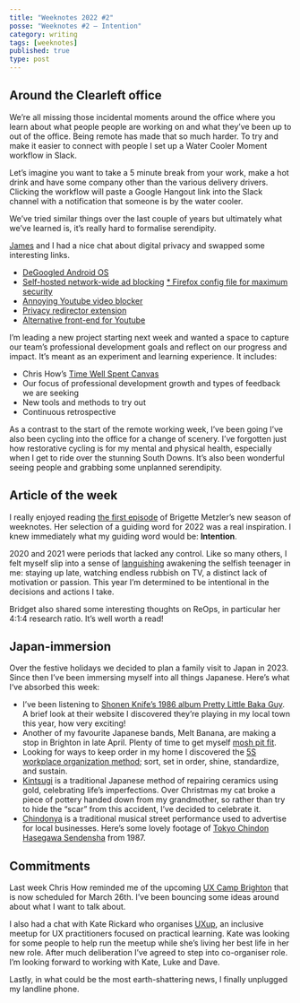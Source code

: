 ```yaml
---
title: "Weeknotes 2022 #2"
posse: "Weeknotes #2 – Intention"
category: writing
tags: [weeknotes]
published: true
type: post
---
```


## Around the Clearleft office

We’re all missing those incidental moments around the office where you learn about what people people are working on and what they’ve been up to out of the office. Being remote has made that so much harder. To try and make it easier to connect with people I set up a Water Cooler Moment workflow in Slack.

Let’s imagine you want to take a 5 minute break from your work, make a hot drink and have some company other than the various delivery drivers. Clicking the workflow will paste a Google Hangout link into the Slack channel with a notification that someone is by the water cooler.

We’ve tried similar things over the last couple of years but ultimately what we’ve learned is, it’s really hard to formalise serendipity.

[James](https://clearleft.com/about/team/james-gilyead) and I had a nice chat about digital privacy and swapped some interesting links.

* [DeGoogled Android OS](https://e.foundation/e-os/)
* [Self-hosted network-wide ad blocking](https://pi-hole.net/)
[* Firefox config file for maximum security](https://github.com/arkenfox/user.js)
* [Annoying Youtube video blocker](https://addons.mozilla.org/en-US/firefox/addon/blocktube/)
* [Privacy redirector extension](https://github.com/SimonBrazell/privacy-redirect)
* [Alternative front-end for Youtube](https://yewtu.be/)

I’m leading a new project starting next week and wanted a space to capture  our team’s professional development goals and reflect on our progress and impact. It’s meant as an experiment and learning experience. It includes:

* Chris How’s [Time Well Spent Canvas](https://clearleft.com/posts/beat-the-clock-with-time-well-spent)
* Our focus of professional development growth and types of feedback we are seeking
* New tools and methods to try out
* Continuous retrospective

As a contrast to the start of the remote working week, I’ve been going I’ve also been cycling into the office for a change of scenery. I’ve forgotten just how restorative cycling is for my mental and physical health, especially when I get to ride over the stunning South Downs. It’s also been wonderful seeing people and grabbing some unplanned serendipity.

## Article of the week

I really enjoyed reading [the first episode](https://brigette-metzler.medium.com/weeknotes-se03e01-c8d2d62d9a62) of Brigette Metzler’s new season of weeknotes. Her selection of a guiding word for 2022 was a real inspiration. I knew immediately what my guiding word would be: **Intention**.

2020 and 2021 were periods that lacked any control. Like so many others, I felt myself slip into a sense of [languishing](https://www.nytimes.com/2021/04/19/well/mind/covid-mental-health-languishing.html) awakening the selfish teenager in me: staying up late, watching endless rubbish on TV, a distinct lack of motivation or passion. This year I’m determined to be intentional in the decisions and actions I take.

Bridget also shared some interesting thoughts on ReOps, in particular her 4:1:4 research ratio. It’s well worth a read!

## Japan-immersion

Over the festive holidays we decided to plan a family visit to Japan in 2023. Since then I’ve been immersing myself into all things Japanese. Here’s what I‘ve absorbed this week:

* I’ve been listening to [Shonen Knife’s 1986 album Pretty Little Baka Guy](http://www.shonenknife.net/discs/discs_pretty_l_b_g.html). A brief look at their website I discovered they’re playing in my local town this year, how very exciting!
* Another of my favourite Japanese bands, Melt Banana, are making a stop in Brighton in late April. Plenty of time to get myself [mosh pit fit](https://www.youtube.com/watch?v=91rsvv9fNOE).
* Looking for ways to keep order in my home I discovered the [5S workplace organization method](https://en.wikipedia.org/wiki/5S_%28methodology%29); sort, set in order, shine, standardize, and sustain.
* [Kintsugi](https://www.artsy.net/article/artsy-editorial-centuries-old-japanese-tradition-mending-broken-ceramics-gold) is a traditional Japanese method of repairing ceramics using gold, celebrating life’s imperfections. Over Christmas my cat broke a piece of pottery handed down from my grandmother, so rather than try to hide the “scar” from this accident, I’ve decided to celebrate it.
* [Chindonya](https://features.japantimes.co.jp/chindonya/) is a traditional musical street performance used to advertise for local businesses. Here’s some lovely footage of [Tokyo Chindon Hasegawa Sendensha](https://youtu.be/YC1s3FD93Hw) from 1987.

## Commitments

Last week Chris How reminded me of the upcoming [UX Camp Brighton](https://www.uxcampbrighton.org/) that is now scheduled for March 26th. I’ve been bouncing some ideas around about what I want to talk about.

I also had a chat with Kate Rickard who organises [UXup](https://twitter.com/UXup_Brighton), an inclusive meetup for UX practitioners focused on practical learning. Kate was looking for some people to help run the meetup while she’s living her best life in her new role. After much deliberation I’ve agreed to step into co-organiser role. I’m looking forward to working with Kate, Luke and Dave.

Lastly, in what could be the most earth-shattering news, I finally unplugged my landline phone.

